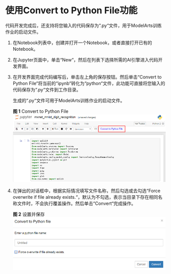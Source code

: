 # 使用Convert to Python File功能<a name="modelarts_23_0037"></a>

代码开发完成后，还支持将您输入的代码保存为“.py“文件，用于ModelArts训练作业的启动文件。

1.  在Notebook列表中，创建并打开一个Notebook，或者直接打开已有的Notebook。
2.  在Jupyter页面中，单击“New“，然后在列表下选择所需的AI引擎进入代码开发界面。
3.  在开发界面完成代码编写后，单击左上角的保存按钮。然后单击“Convert to Python File“将当前的“ipynb“转化为“python“文件，此功能可直接将您输入的代码保存为“.py“文件到工作目录。

    生成的“.py“文件可用于ModelArts训练作业的启动文件。

    **图 1**  Convert to Python File<a name="fig598812270439"></a>  
    ![](figures/Convert-to-Python-File.png "Convert-to-Python-File")

4.  在弹出的对话框中，根据实际情况填写文件名称，然后勾选或去勾选“Force overwrite if file already exists.“，默认为不勾选，表示当目录下存在相同名称文件时，不会执行覆盖操作。然后单击“Convert“完成操作。

    **图 2**  设置并保存<a name="fig857814328308"></a>  
    ![](figures/设置并保存.png "设置并保存")


